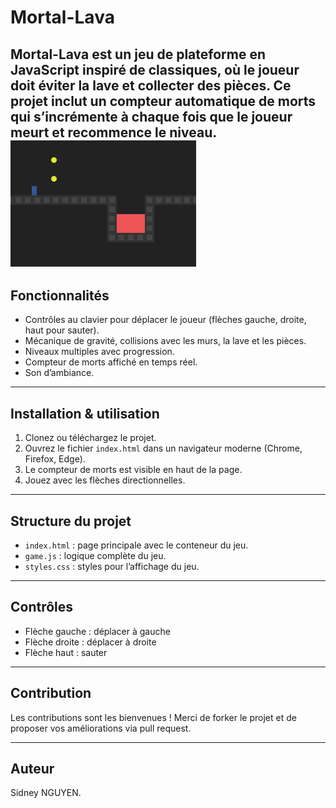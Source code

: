 # Mortal-Lava

Mortal-Lava est un jeu de plateforme en JavaScript inspiré de classiques, où le joueur doit éviter la lave et collecter des pièces. Ce projet inclut un compteur automatique de morts qui s’incrémente à chaque fois que le joueur meurt et recommence le niveau.
![Capture du jeu](images/screenshot.png)
---

## Fonctionnalités

- Contrôles au clavier pour déplacer le joueur (flèches gauche, droite, haut pour sauter).
- Mécanique de gravité, collisions avec les murs, la lave et les pièces.
- Niveaux multiples avec progression.
- Compteur de morts affiché en temps réel.
- Son d’ambiance.

---

## Installation & utilisation

1. Clonez ou téléchargez le projet.
2. Ouvrez le fichier `index.html` dans un navigateur moderne (Chrome, Firefox, Edge).
3. Le compteur de morts est visible en haut de la page.
4. Jouez avec les flèches directionnelles.

---

## Structure du projet

- `index.html` : page principale avec le conteneur du jeu.
- `game.js` : logique complète du jeu.
- `styles.css` : styles pour l’affichage du jeu.

---

## Contrôles

- Flèche gauche : déplacer à gauche
- Flèche droite : déplacer à droite
- Flèche haut : sauter

---

## Contribution

Les contributions sont les bienvenues ! Merci de forker le projet et de proposer vos améliorations via pull request.

---

## Auteur

Sidney NGUYEN.